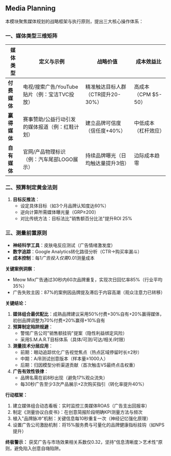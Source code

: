 ## Media Planning

本模块聚焦媒体规划的战略框架与执行原则，提出三大核心操作体系：  

### 一、媒体类型三维矩阵  
| **媒体类型** | **定义与示例**                          | **战略价值**                     | **成本效益比** |  
|--------------|----------------------------------------|--------------------------------|--------------|  
| **付费媒体**  | 电视/搜索广告/YouTube贴片（例：宝洁TVC投放） | 精准触达目标人群（CTR提升20-30%） | 高成本（CPM $5-50） |  
| **赢得媒体**  | 赛事赞助/公益行动引发的媒体报道（例：红鞋计划） | 建立品牌可信度（信任度+40%）      | 中低成本（杠杆效应） |  
| **自有媒体**  | 官网/产品物理标识（例：汽车尾部LOGO展示）   | 持续品牌曝光（日均触达量提升3倍） | 边际成本趋零 |  

### 二、预算制定黄金法则  
1. **目标反推法**：  
   - 设定具体目标（如3个月品牌认知度达60%）  
   - 逆向计算所需媒体曝光量（GRP≥200）  
   - 对比传统方法：目标法比"销售额百分比法"提升ROI 25%  

### 三、测量前置原则  
- **神经科学工具**：皮肤电反应测试（广告情绪激发度）  
- **数字追踪**：Google Analytics转化路径分析（CTR→购买率漏斗）  
- **成本控制**：每$1广告投入仅需$0.01测量成本  

**关键案例洞察**：  
- Meow Mix广告通过30秒内60次品牌重复，实现次日回忆率85%（行业平均35%）  
- 广告失败主因：87%的案例因品牌提及滞后于内容高潮（观众注意力已转移）  

**关键结论：**  
1. **媒体组合最优配比**：成熟品牌建议采用50%付费+30%自有+20%赢得媒体，初创品牌调整为70%付费+20%赢得+10%自有  
2. **预算制定陷阱规避**：  
   - 警惕广告公司"销售额挂钩"提案（隐性利益绑定风险）  
   - 采用S.M.A.R.T目标体系（具体/可测/可达/相关/时限）  
3. **测量技术分层应用**：  
   - 前期：眼动追踪优化广告视觉焦点（热点区域停留时长≥2秒）  
   - 中期：A/B测试创意版本（样本量≥1000人）  
   - 后期：归因模型分析渠道贡献（首次触击VS最终点击权重）  
4. **广告有效性铁律**：  
   - 品牌名需在前8秒出现（避免17%观众流失）  
   - 每30秒广告至少3次产品展示+2次购买指引（转化率提升40%）  

**行动框架：**  
1. 建立媒体组合动态看板：实时监控三类媒体ROAS（广告支出回报率）  
2. 制定《测量协议白皮书》：在创意简报阶段明确KPI测量方法与频次  
3. 植入"品牌脉冲"机制：关键信息每10秒重复一次（神经记忆强化原理）  
4. 设置广告公司激励机制：将15%服务费与可量化的品牌健康指标挂钩（如NPS提升）  

**终极警示：** 获奖广告与市场效果相关系数仅0.32，坚持"信息清晰度＞艺术性"原则，避免陷入创意自嗨陷阱。